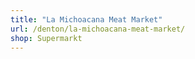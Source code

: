 ```yaml
---
title: "La Michoacana Meat Market"
url: /denton/la-michoacana-meat-market/
shop: Supermarkt
---
```

